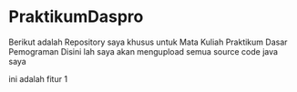 # PraktikumDaspro
Berikut adalah Repository saya khusus untuk Mata Kuliah Praktikum Dasar Pemograman
Disini lah saya akan mengupload semua source code java saya

ini adalah fitur 1